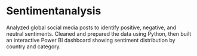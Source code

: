 # Sentimentanalysis
Analyzed global social media posts to identify positive, negative, and neutral sentiments. Cleaned and prepared the data using Python, then built an interactive Power BI dashboard showing sentiment distribution by country and category.
